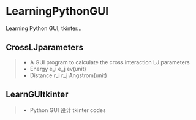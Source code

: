 # LearningPythonGUI
Learning Python GUI, tkinter...

## CrossLJparameters
> - A GUI program to calculate the cross interaction LJ parameters
> - Energy e_i e_j ev(unit)
> - Distance r_i r_j Angstrom(unit)

## LearnGUItkinter
> - Python GUI 设计 tkinter codes